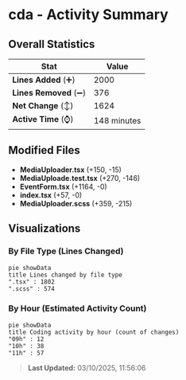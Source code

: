 # cda - Activity Summary 

## Overall Statistics

| Stat                   | Value                                                             |
| ---------------------- | ----------------------------------------------------------------- |
| **Lines Added** (➕)   | 2000                                          |
| **Lines Removed** (➖) | 376                                        |
| **Net Change** (↕)    | 1624                |
| **Active Time** (⌚)   | 148 minutes |


## Modified Files
- **MediaUploader.tsx** (+150, -15)
- **MediaUploade.test.tsx** (+270, -146)
- **EventForm.tsx** (+1164, -0)
- **index.tsx** (+57, -0)
- **MediaUploader.scss** (+359, -215)

## Visualizations

### By File Type (Lines Changed)

```mermaid
pie showData
title Lines changed by file type
".tsx" : 1802
".scss" : 574
```

### By Hour (Estimated Activity Count)

```mermaid
pie showData
title Coding activity by hour (count of changes)
"09h" : 12
"10h" : 38
"11h" : 57
```


> **Last Updated:** 03/10/2025, 11:56:06